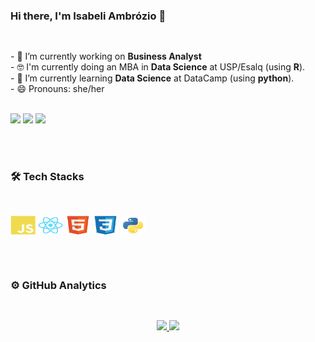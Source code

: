 ### Hi there, I'm Isabeli Ambrózio 👋
  ##
 
 <br>- 🔭 I’m currently working on <strong>Business Analyst</strong>
 <br>- 🤓 I'm currently doing an MBA in <strong>Data Science</strong> at USP/Esalq (using <strong>R</strong>).
 <br>- 🌱 I’m currently learning <strong>Data Science</strong> at DataCamp (using <strong>python</strong>).
 <br>- 😄 Pronouns: she/her
<br><br>

  <div> 
 <a target="_blank" href="https://isabmma.github.io/portfolio_IA_2022/#home"><img src="https://img.shields.io/badge/website-000000?style=for-the-badge&logo=About.me&logoColor=white"></a> 
 <a target="_blank" href = "mailto:isabmma@gmail.com"><img src="https://img.shields.io/badge/-Gmail-%23333?style=for-the-badge&logo=gmail&logoColor=white" ></a>
  <a target="_blank" href="https://www.linkedin.com/in/isabeli-ambr%C3%B3zio-15a32990/" target="_blank"><img src="https://img.shields.io/badge/-LinkedIn-%230077B5?style=for-the-badge&logo=linkedin&logoColor=white" ></a> 
 </div>
 
   <br><br>
 ### 🛠 Tech Stacks
  ##
 <div style="display: inline_block"><br>
  <img align="center" alt="Isa-Js" height="30" width="40" src="https://raw.githubusercontent.com/devicons/devicon/master/icons/javascript/javascript-plain.svg">
  <img align="center" alt="Isa-React" height="30" width="40" src="https://raw.githubusercontent.com/devicons/devicon/master/icons/react/react-original.svg">
  <img align="center" alt="Isa-HTML" height="30" width="40" src="https://raw.githubusercontent.com/devicons/devicon/master/icons/html5/html5-original.svg">
  <img align="center" alt="Isa-CSS" height="30" width="40" src="https://raw.githubusercontent.com/devicons/devicon/master/icons/css3/css3-original.svg">
  <img align="center" alt="Isa-Python" height="30" width="40" src="https://raw.githubusercontent.com/devicons/devicon/master/icons/python/python-original.svg">
</div>
  
  <br><br>
 ### ⚙️ GitHub Analytics
  ##
  <br>
<div align="center">
  <a href="https://github.com/Isabmma">
  <img height="160em" src="https://github-readme-stats.vercel.app/api?username=Isabmma&show_icons=true&theme=dracula&include_all_commits=true&count_private=true"/>
  <img height="160em" src="https://github-readme-stats.vercel.app/api/top-langs/?username=Isabmma&layout=compact&langs_count=7&theme=dracula"/>
</div>
  


 

